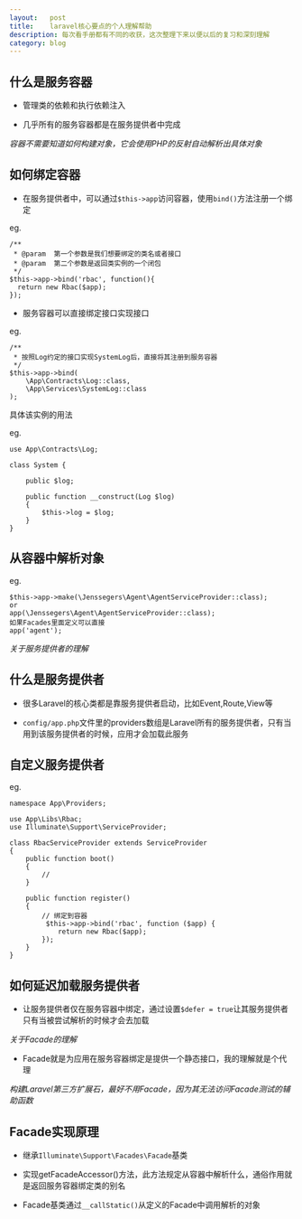 ```yaml
---
layout:   post
title:    laravel核心要点的个人理解帮助
description: 每次看手册都有不同的收获，这次整理下来以便以后的复习和深刻理解
category: blog
---
```


## 什么是服务容器

- 管理类的依赖和执行依赖注入

- 几乎所有的服务容器都是在服务提供者中完成

*容器不需要知道如何构建对象，它会使用PHP的反射自动解析出具体对象*

## 如何绑定容器

- 在服务提供者中，可以通过`$this->app`访问容器，使用`bind()`方法注册一个绑定

eg.

```
/**
 * @param  第一个参数是我们想要绑定的类名或者接口
 * @param  第二个参数是返回类实例的一个闭包
 */
$this->app->bind('rbac', function(){
  return new Rbac($app);
});
```

- 服务容器可以直接绑定接口实现接口

eg.

```
/**
 * 按照Log约定的接口实现SystemLog后，直接将其注册到服务容器
 */
$this->app->bind(
    \App\Contracts\Log::class,
    \App\Services\SystemLog::class
);
```

具体该实例的用法

eg.

```
use App\Contracts\Log;

class System {

    public $log;

    public function __construct(Log $log)
    {
        $this->log = $log;
    }
}
```

## 从容器中解析对象

eg.
```
$this->app->make(\Jenssegers\Agent\AgentServiceProvider::class);
or
app(\Jenssegers\Agent\AgentServiceProvider::class);
如果Facades里面定义可以直接
app('agent');
```

*关于服务提供者的理解*

## 什么是服务提供者

- 很多Laravel的核心类都是靠服务提供者启动，比如Event,Route,View等

- `config/app.php`文件里的providers数组是Laravel所有的服务提供者，只有当用到该服务提供者的时候，应用才会加载此服务

## 自定义服务提供者

eg.

```
namespace App\Providers;

use App\Libs\Rbac;
use Illuminate\Support\ServiceProvider;

class RbacServiceProvider extends ServiceProvider
{
    public function boot()
    {
        //
    }

    public function register()
    {
        // 绑定到容器
         $this->app->bind('rbac', function ($app) {
            return new Rbac($app);
        });
    }
}
```

## 如何延迟加载服务提供者

- 让服务提供者仅在服务容器中绑定，通过设置`$defer = true`让其服务提供者只有当被尝试解析的时候才会去加载

*关于Facade的理解*

- Facade就是为应用在服务容器绑定是提供一个静态接口，我的理解就是个代理

*构建Laravel第三方扩展石，最好不用Facade，因为其无法访问Facade测试的辅助函数*

## Facade实现原理

- 继承`Illuminate\Support\Facades\Facade`基类

- 实现getFacadeAccessor()方法，此方法规定从容器中解析什么，通俗作用就是返回服务容器绑定类的别名

- Facade基类通过`__callStatic()`从定义的Facade中调用解析的对象






